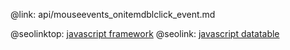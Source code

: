 @link: api/mouseevents_onitemdblclick_event.md

@seolinktop: [javascript framework](https://webix.com)
@seolink: [javascript datatable](https://webix.com/widget/datatable/)